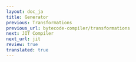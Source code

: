 ```yaml
---
layout: doc_ja
title: Generator
previous: Transformations
previous_url: bytecode-compiler/transformations
next: JIT Compiler
next_url: jit
review: true
translated: true
---
```

